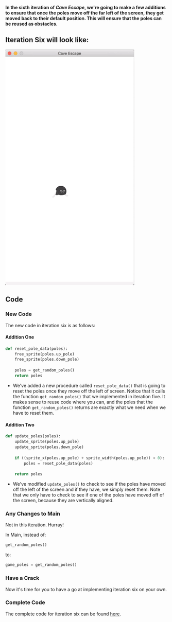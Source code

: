 __In the sixth iteration of *Cave Escape*, we're going to make a few additions to ensure that once the poles move off the far left of the screen, they get moved back to their default position. This will ensure that the poles can be reused as obstacles.__

## Iteration Six will look like:
![Iteration Six](https://raw.githubusercontent.com/itco-education/cave-escape/master/Documentation/Images/iteration_6.gif)

## Code

### New Code
The new code in iteration six is as follows:

#### Addition One
```python
def reset_pole_data(poles):
    free_sprite(poles.up_pole)
    free_sprite(poles.down_pole)

    poles = get_random_poles()
    return poles
```

- We've added a new procedure called ```reset_pole_data()``` that is going to reset the poles once they move off the left of screen. Notice that it calls the function ```get_random_poles()``` that we implemented in iteration five. It makes sense to reuse code where you can, and the poles that the function ```get_random_poles()``` returns are exactly what we need when we have to reset them.

#### Addition Two
```python
def update_poles(poles):
    update_sprite(poles.up_pole)
    update_sprite(poles.down_pole)

    if ((sprite_x(poles.up_pole) + sprite_width(poles.up_pole)) < 0):
        poles = reset_pole_data(poles)

    return poles
```
- We've modified ```update_poles()``` to check to see if the poles have moved off the left of the screen and if they have, we simply reset them. Note that we only have to check to see if one of the poles have moved off of the screen, because they are vertically aligned.

### Any Changes to Main
Not in this iteration. Hurray!

In Main, instead of: 

```python
get_random_poles()
```
to:
```python
game_poles = get_random_poles()
```

### Have a Crack
Now it's time for you to have a go at implementing iteration six on your own.

### Complete Code
The complete code for iteration six can be found [here](https://raw.githubusercontent.com/itco-education/cave-escape/master/python/iteration_6.py).
